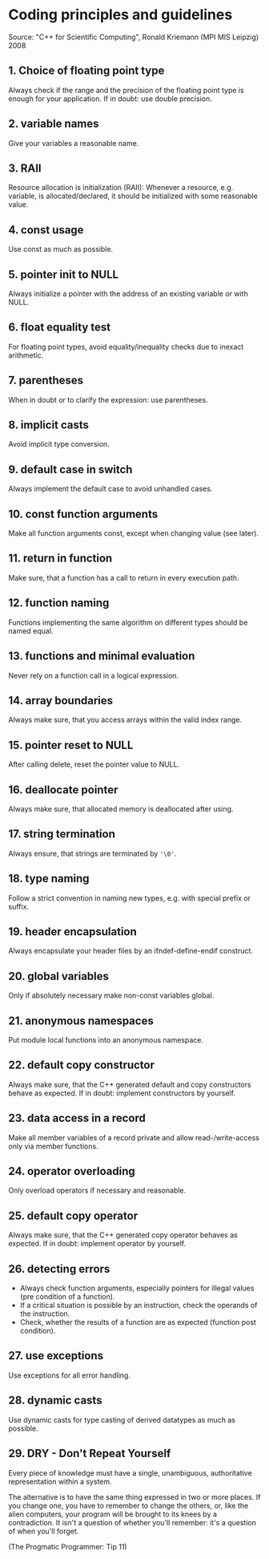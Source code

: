 # Coding principles and guidelines
Source: "C++ for Scientific Computing", Ronald Kriemann (MPI MIS Leipzig) 2008

## 1. Choice of floating point type
Always check if the range and the precision of the
floating point type is enough for your application. If in
doubt: use double precision.

## 2. variable names
Give your variables a reasonable name.

## 3. RAII
Resource allocation is initialization (RAII):
Whenever a resource, e.g. variable, is allocated/declared,
it should be initialized with some reasonable value.

## 4. const usage
Use const as much as possible.

## 5. pointer init to NULL
Always initialize a pointer with the address of an existing
variable or with NULL.

## 6. float equality test
For floating point types, avoid equality/inequality checks
due to inexact arithmetic.

## 7. parentheses
When in doubt or to clarify the expression: use
parentheses.

## 8. implicit casts
Avoid implicit type conversion.

## 9. default case in switch
Always implement the default case to avoid unhandled
cases.

## 10. const function arguments
Make all function arguments const, except when
changing value (see later).

## 11. return in function
Make sure, that a function has a call to return in every
execution path.

## 12. function naming
Functions implementing the same algorithm on different
types should be named equal.

## 13. functions and minimal evaluation
Never rely on a function call in a logical expression.

## 14. array boundaries
Always make sure, that you access arrays within the valid
index range.

## 15. pointer reset to NULL
After calling delete, reset the pointer value to NULL.

## 16. deallocate pointer
Always make sure, that allocated memory is deallocated
after using.

## 17. string termination
Always ensure, that strings are terminated by `'\0'`.

## 18. type naming
Follow a strict convention in naming new types, e.g. with
special prefix or suffix.

## 19. header encapsulation
Always encapsulate your header files by an
ifndef-define-endif construct.

## 20. global variables
Only if absolutely necessary make non-const variables
global.

## 21. anonymous namespaces
Put module local functions into an anonymous
namespace.

## 22. default copy constructor
Always make sure, that the C++ generated default and
copy constructors behave as expected. If in doubt:
implement constructors by yourself.

## 23. data access in a record
Make all member variables of a record private and allow
read-/write-access only via member functions.

## 24. operator overloading
Only overload operators if necessary and reasonable.

## 25. default copy operator
Always make sure, that the C++ generated copy operator
behaves as expected. If in doubt: implement operator by
yourself.

## 26. detecting errors
- Always check function arguments, especially pointers
  for illegal values (pre condition of a function).
- If a critical situation is possible by an instruction,
  check the operands of the instruction.
- Check, whether the results of a function are as
  expected (function post condition).

## 27. use exceptions
Use exceptions for all error handling.

## 28. dynamic casts
Use dynamic casts for type casting of derived datatypes
as much as possible.

## 29. DRY - Don't Repeat Yourself
Every piece of knowledge must have a single, unambiguous, authoritative
representation within a system.

The alternative is to have the same thing expressed in two or more places. If you change one, you
have to remember to change the others, or, like the alien computers, your program will be brought
to its knees by a contradiction. It isn't a question of whether you'll remember: it's a question of when
you'll forget.

(The Progmatic Programmer: Tip 11)